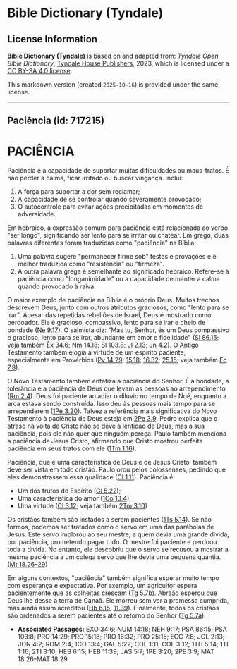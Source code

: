 # Bible Dictionary (Tyndale)

## License Information

**Bible Dictionary (Tyndale)** is based on and adapted from: _Tyndale Open Bible Dictionary_, [Tyndale House Publishers](https://tyndaleopenresources.com/), 2023, which is licensed under a [CC BY-SA 4.0 license](https://creativecommons.org/licenses/by-sa/4.0/legalcode.en).

This markdown version (created `2025-10-16`) is provided under the same license.



--------------------------------

## Paciência (id: 717215)

PACIÊNCIA
=========

Paciência é a capacidade de suportar muitas dificuldades ou maus\-tratos. É não perder a calma, ficar irritado ou buscar vingança. Inclui:

1. A força para suportar a dor sem reclamar;
2. A capacidade de se controlar quando severamente provocado;
3. O autocontrole para evitar ações precipitadas em momentos de adversidade.

Em hebraico, a expressão comum para paciência está relacionada ao verbo "ser longo", significando ser lento para se irritar ou chatear. Em grego, duas palavras diferentes foram traduzidas como "paciência" na Bíblia:

1. Uma palavra sugere "permanecer firme sob" testes e provações e é melhor traduzida como "resistência" ou "firmeza".
2. A outra palavra grega é semelhante ao significado hebraico. Refere\-se à paciência como "longanimidade" ou a capacidade de manter a calma quando provocado à raiva.

O maior exemplo de paciência na Bíblia é o próprio Deus. Muitos trechos descrevem Deus, junto com outros atributos graciosos, como "lento para se irar". Apesar das repetidas rebeliões de Israel, Deus é mostrado como perdoador. Ele é gracioso, compassivo, lento para se irar e cheio de bondade ([Ne 9\.17](https://ref.ly/Neh9:17)). O salmista diz: "Mas tu, Senhor, és um Deus compassivo e gracioso, lento para se irar, abundante em amor e fidelidade" ([Sl 86\.15](https://ref.ly/Ps86:15); veja também [Êx 34\.6](https://ref.ly/Exod34:6); [Nm 14\.18](https://ref.ly/Num14:18); [Sl 103\.8](https://ref.ly/Ps103:8); [Jl 2\.13](https://ref.ly/Joel2:13); [Jn 4\.2](https://ref.ly/Jonah4:2)). O Antigo Testamento também elogia a virtude de um espírito paciente, especialmente em Provérbios ([Pv 14\.29](https://ref.ly/Prov14:29); [15\.18](https://ref.ly/Prov15:18); [16\.32](https://ref.ly/Prov16:32); [25\.15](https://ref.ly/Prov25:15); veja também [Ec 7\.8](https://ref.ly/Eccl7:8)).

O Novo Testamento também enfatiza a paciência do Senhor. É a bondade, a tolerância e a paciência de Deus que levam as pessoas ao arrependimento ([Rm 2\.4](https://ref.ly/Rom2:4)). Deus foi paciente ao adiar o dilúvio no tempo de Noé, enquanto a arca estava sendo construída. Isso deu às pessoas mais tempo para se arrependerem ([1Pe 3\.20](https://ref.ly/1Pet3:20)). Talvez a referência mais significativa do Novo Testamento à paciência de Deus esteja em [2Pe 3\.9](https://ref.ly/2Pet3:9). Pedro explica que o atraso na volta de Cristo não se deve à lentidão de Deus, mas à sua paciência, pois ele não quer que ninguém pereça. Paulo também menciona a paciência de Jesus Cristo, afirmando que Cristo mostrou perfeita paciência em seus tratos com ele ([1Tm 1\.16](https://ref.ly/1Tim1:16)).

Paciência, que é uma característica de Deus e de Jesus Cristo, também deve ser vista em todo cristão. Paulo orou pelos colossenses, pedindo que eles demonstrassem essa qualidade ([Cl 1\.11](https://ref.ly/Col1:11)). Paciência é:

* Um dos frutos do Espírito ([Gl 5\.22](https://ref.ly/Gal5:22));
* Uma característica do amor ([1Co 13\.4](https://ref.ly/1Cor13:4));
* Uma virtude ([Cl 3\.12](https://ref.ly/Col3:12); veja também [2Tm 3\.10](https://ref.ly/2Tim3:10))

Os cristãos também são instados a serem pacientes ([1Ts 5\.14](https://ref.ly/1Thess5:14)). Se não formos, podemos ser tratados como o servo em uma das parábolas de Jesus. Este servo implorou ao seu mestre, a quem devia uma grande dívida, por paciência, prometendo pagar tudo. O mestre foi paciente e perdoou toda a dívida. No entanto, ele descobriu que o servo se recusou a mostrar a mesma paciência a um colega servo que lhe devia uma pequena quantia. ([Mt 18\.26–29](https://ref.ly/Matt18:26-Matt18:29))

Em alguns contextos, "paciência" também significa esperar muito tempo com esperança e expectativa. Por exemplo, um agricultor espera pacientemente que as colheitas cresçam ([Tg 5\.7b](https://ref.ly/Jas5:7)). Abraão esperou que Deus lhe desse a terra de Canaã. Ele morreu sem ver a promessa cumprida, mas ainda assim acreditou ([Hb 6\.15](https://ref.ly/Heb6:15); [11\.39](https://ref.ly/Heb11:39)). Finalmente, todos os cristãos são ordenados a serem pacientes até o retorno do Senhor ([Tg 5\.7a](https://ref.ly/Jas5:7)).

* **Associated Passages:** EXO 34:6; NUM 14:18; NEH 9:17; PSA 86:15; PSA 103:8; PRO 14:29; PRO 15:18; PRO 16:32; PRO 25:15; ECC 7:8; JOL 2:13; JON 4:2; ROM 2:4; 1CO 13:4; GAL 5:22; COL 1:11; COL 3:12; 1TH 5:14; 1TI 1:16; 2TI 3:10; HEB 6:15; HEB 11:39; JAS 5:7; 1PE 3:20; 2PE 3:9; MAT 18:26–MAT 18:29

